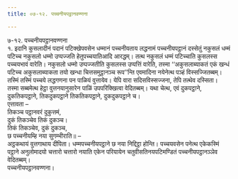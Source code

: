 ```yaml
---
title: ०७-१२. पच्चनीयपट्ठानवण्णना

---
```

७-१२. पच्चनीयपट्ठानवण्णना  
१. इदानि कुसलादीनं पदानं पटिक्खेपवसेन धम्मानं पच्चनीयताय लद्धनामं पच्चनीयपट्ठानं दस्सेतुं नकुसलं धम्मं पटिच्च नकुसलो धम्मो उप्पज्जति हेतुपच्चयातिआदि आरद्धम्। तत्थ नकुसलं धम्मं पटिच्चाति कुसलस्स पच्चयभावं वारेति। नकुसलो धम्मो उप्पज्जतीति कुसलस्स उप्पत्तिं वारेति, तस्मा ‘‘अकुसलाब्याकतं एकं खन्धं पटिच्च अकुसलाब्याकता तयो खन्धा चित्तसमुट्ठानञ्च रूप’’न्ति एवमादिना नयेनेत्थ पञ्हं विस्सज्जितब्बम्। तस्मिं तस्मिं पच्चये लद्धगणना पन पाळियं वुत्तायेव। येपि वारा सदिसविस्सज्जना, तेपि तत्थेव दस्सिता। तस्मा सब्बमेत्थ हेट्ठा वुत्तनयानुसारेन पाळिं उपपरिक्खित्वा वेदितब्बम्। यथा चेत्थ, एवं दुकपट्ठाने, दुकतिकपट्ठाने, तिकदुकपट्ठाने तिकतिकपट्ठाने, दुकदुकपट्ठाने च।  
एत्तावता –  
तिकञ्च पट्ठानवरं दुकुत्तमं,  
दुकं तिकञ्चेव तिकं दुकञ्च।  
तिकं तिकञ्चेव, दुकं दुकञ्च,  
छ पच्चनीयम्हि नया सुगम्भीराति॥ –  
अट्ठकथायं वुत्तगाथाय दीपिता। धम्मपच्चनीयपट्ठाने छ नया निद्दिट्ठा होन्ति। पच्चयवसेन पनेत्थ एकेकस्मिं पट्ठाने अनुलोमादयो चत्तारो चत्तारो नयाति एकेन परियायेन चतुवीसतिनयपटिमण्डितं पच्चनीयपट्ठानञ्ञेव वेदितब्बम्।  
पच्चनीयपट्ठानवण्णना।  